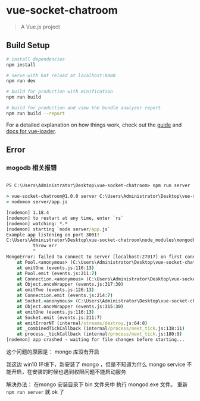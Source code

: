 # vue-socket-chatroom

> A Vue.js project

## Build Setup

``` bash
# install dependencies
npm install

# serve with hot reload at localhost:8080
npm run dev

# build for production with minification
npm run build

# build for production and view the bundle analyzer report
npm run build --report
```

For a detailed explanation on how things work, check out the [guide](http://vuejs-templates.github.io/webpack/) and [docs for vue-loader](http://vuejs.github.io/vue-loader).


## Error

### mogodb 相关报错

```cmd

PS C:\Users\Administrator\Desktop\vue-socket-chatroom> npm run server

> vue-socket-chatroom@1.0.0 server C:\Users\Administrator\Desktop\vue-socket-chatroom
> nodemon server/app.js

[nodemon] 1.18.4
[nodemon] to restart at any time, enter `rs`
[nodemon] watching: *.*
[nodemon] starting `node server/app.js`
Example app listening on port 3001!
C:\Users\Administrator\Desktop\vue-socket-chatroom\node_modules\mongodb\lib\mongo_client.js:421
          throw err
          ^
MongoError: failed to connect to server [localhost:27017] on first connect [MongoError: connect ECONNREFUSED 127.0.0.1:27017]
    at Pool.<anonymous> (C:\Users\Administrator\Desktop\vue-socket-chatroom\node_modules\mongodb-core\lib\topologies\server.js:336:35)
    at emitOne (events.js:116:13)
    at Pool.emit (events.js:211:7)
    at Connection.<anonymous> (C:\Users\Administrator\Desktop\vue-socket-chatroom\node_modules\mongodb-core\lib\connection\pool.js:280:12)
    at Object.onceWrapper (events.js:317:30)
    at emitTwo (events.js:126:13)
    at Connection.emit (events.js:214:7)
    at Socket.<anonymous> (C:\Users\Administrator\Desktop\vue-socket-chatroom\node_modules\mongodb-core\lib\connection\connection.js:189:49)
    at Object.onceWrapper (events.js:315:30)
    at emitOne (events.js:116:13)
    at Socket.emit (events.js:211:7)
    at emitErrorNT (internal/streams/destroy.js:64:8)
    at _combinedTickCallback (internal/process/next_tick.js:138:11)
    at process._tickCallback (internal/process/next_tick.js:180:9)
[nodemon] app crashed - waiting for file changes before starting...

```
这个问题的原因是： mongo 库没有开启

我这边 win10 环境下，新安装了 mongo ，但是不知道为什么 mongo service 不能开启，在安装的时候也遇到权限问题不能启动服务

解决办法： 在mongo 安装目录下 bin 文件夹中 执行 mongod.exe 文件。 重新 `npm run server` 就 ok 了